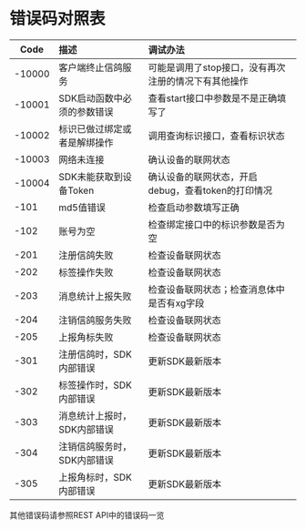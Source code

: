 # 错误码对照表



| Code   | 描述                         | 调试办法                                             |
| ------ | :--------------------------- | :--------------------------------------------------- |
| -10000 | 客户端终止信鸽服务           | 可能是调用了stop接口，没有再次注册的情况下有其他操作 |
| -10001 | SDK启动函数中必须的参数错误  | 查看start接口中参数是不是正确填写了                  |
| -10002 | 标识已做过绑定或者是解绑操作 | 调用查询标识接口，查看标识状态                       |
| -10003 | 网络未连接                   | 确认设备的联网状态                                   |
| -10004 | SDK未能获取到设备Token       | 确认设备的联网状态，开启debug，查看token的打印情况   |
| -101   | md5值错误                    | 检查启动参数填写正确                                 |
| -102   | 账号为空                     | 检查绑定接口中的标识参数是否为空                     |
| -201   | 注册信鸽失败                 | 检查设备联网状态                                     |
| -202   | 标签操作失败                 | 检查设备联网状态                                     |
| -203   | 消息统计上报失败             | 检查设备联网状态；检查消息体中是否有xg字段           |
| -204   | 注销信鸽服务失败             | 检查设备联网状态                                     |
| -205   | 上报角标失败                 | 检查设备联网状态                                     |
| -301   | 注册信鸽时，SDK内部错误      | 更新SDK最新版本                                      |
| -302   | 标签操作时，SDK内部错误      | 更新SDK最新版本                                      |
| -303   | 消息统计上报时，SDK内部错误  | 更新SDK最新版本                                      |
| -304   | 注销信鸽服务时，SDK内部错误  | 更新SDK最新版本                                      |
| -305   | 上报角标时，SDK内部错误      | 更新SDK最新版本                                      |

其他错误码请参照REST API中的错误码一览

